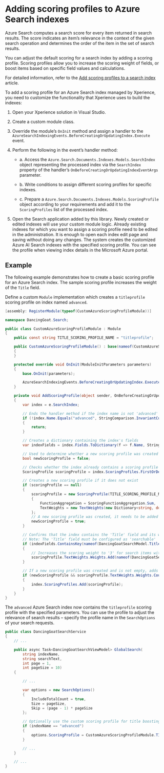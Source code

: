# Adding scoring profiles to Azure Search indexes

Azure Search computes a search score for every item returned in search results. The score indicates an item’s relevance in the context of the given search operation and determines the order of the item in the set of search results.

You can adjust the default scoring for a search index by adding a scoring profile. Scoring profiles allow you to increase the scoring weight of fields, or boost items based on specific field values and calculations.

For detailed information, refer to the [Add scoring profiles to a search index](https://docs.microsoft.com/en-us/rest/api/searchservice/add-scoring-profiles-to-a-search-index) article.

To add a scoring profile for an Azure Search index managed by Xperience, you need to customize the functionality that Xperience uses to build the indexes:

1. Open your Xperience solution in Visual Studio.
2. Create a custom module class.
3. Override the module’s `OnInit` method and assign a handler to the `AzureSearchIndexingEvents.BeforeCreatingOrUpdatingIndex.Execute` event.
4. Perform the following in the event’s handler method:
    - a. Access the `Azure.Search.Documents.Indexes.Models.SearchIndex` object representing the processed index via the `SearchIndex` property of the handler’s `OnBeforeCreatingOrUpdatingIndexEventArgs` parameter.

    - b. Write conditions to assign different scoring profiles for specific indexes.

    - c. Prepare a `Azure.Search.Documents.Indexes.Models.ScoringProfile` object according to your requirements and add it to the `ScoringProfiles` list of the processed index.

5. Open the Search application added by this library. Newly created or edited indexes will use your custom module logic. Already existing indexes for which you want to assign a scoring profile need to be edited in the administration. It is enough to open each index edit page and saving without doing any changes. The system creates the customized Azure AI Search indexes with the specified scoring profile. You can see the profile when viewing index details in the Microsoft Azure portal.

## Example

The following example demonstrates how to create a basic scoring profile for an Azure Search index. The sample scoring profile increases the weight of the `Title` field.

Define a custom `Module` implementation which creates a `titleprofile` scoring profile on index named `advanced`.

```csharp
[assembly: RegisterModule(typeof(CustomAzureScoringProfileModule))]

namespace DancingGoat.Search;

public class CustomAzureScoringProfileModule : Module
{
    public const string TITLE_SCORING_PROFILE_NAME = "titleprofile";

    public CustomAzureScoringProfileModule() : base(nameof(CustomAzureScoringProfileModule))
    {
    }

    protected override void OnInit(ModuleInitParameters parameters)
    {
        base.OnInit(parameters);

        AzureSearchIndexingEvents.BeforeCreatingOrUpdatingIndex.Execute += AddScoringProfile;
    }

    private void AddScoringProfile(object sender, OnBeforeCreatingOrUpdatingIndexEventArgs e)
    {
        var index = e.SearchIndex;

        // Ends the handler method if the index name is not 'advanced'
        if (!index.Name.Equals("advanced", StringComparison.InvariantCultureIgnoreCase))
        {
            return;
        }

        // Creates a dictionary containing the index's fields
        var indexFields = index.Fields.ToDictionary(f => f.Name, StringComparer.InvariantCultureIgnoreCase);

        // Used to determine whether a new scoring profile was created and needs to be added to the index
        bool newScoringProfile = false;

        // Checks whether the index already contains a scoring profile named 'titleprofile'
        ScoringProfile scoringProfile = index.ScoringProfiles.FirstOrDefault(sp => sp.Name == TITLE_SCORING_PROFILE_NAME);

        // Creates a new scoring profile if it does not exist
        if (scoringProfile == null)
        {
            scoringProfile = new ScoringProfile(TITLE_SCORING_PROFILE_NAME)
            {
                FunctionAggregation = ScoringFunctionAggregation.Sum,
                TextWeights = new TextWeights(new Dictionary<string, double>())
            };
            // A new scoring profile was created, it needs to be added to the index
            newScoringProfile = true;
        }

        // Confirms that the index contains the 'Title' field and its weight is not set yet in the scoring profile
        // Note: The 'Title' field must be configured as 'searchable'
        if (indexFields.ContainsKey(nameof(DancingGoatSearchModel.Title)) && !scoringProfile.TextWeights.Weights.ContainsKey(nameof(DancingGoatSearchModel.Title)))
        {
            // Increases the scoring weight to '3' for search items with matches in the 'Title' field
            scoringProfile.TextWeights.Weights.Add(nameof(DancingGoatSearchModel.Title), 3);
        }

        // If a new scoring profile was created and is not empty, adds it to the index
        if (newScoringProfile && scoringProfile.TextWeights.Weights.Count > 0)
        {
            index.ScoringProfiles.Add(scoringProfile);
        }
    }
}
```

The `advanced` Azure Search index now contains the `titleprofile` scoring profile with the specified parameters. You can use the profile to adjust the relevance of search results – specify the profile name in the `SearchOptions` of your search requests.

```csharp
public class DancingGoatSearchService
{
    // ...

    public async Task<DancingGoatSearchViewModel> GlobalSearch(
        string indexName,
        string searchText,
        int page = 1,
        int pageSize = 10)
    {

        // ...

        var options = new SearchOptions()
        {
            IncludeTotalCount = true,
            Size = pageSize,
            Skip = (page - 1) * pageSize
        };

        // Optionally use the custom scoring profile for title boosting
        if (indexName == "advanced")
        {
            options.ScoringProfile = CustomAzureScoringProfileModule.TITLE_SCORING_PROFILE_NAME;
        }

        // ...
    }

    // ...
}
```